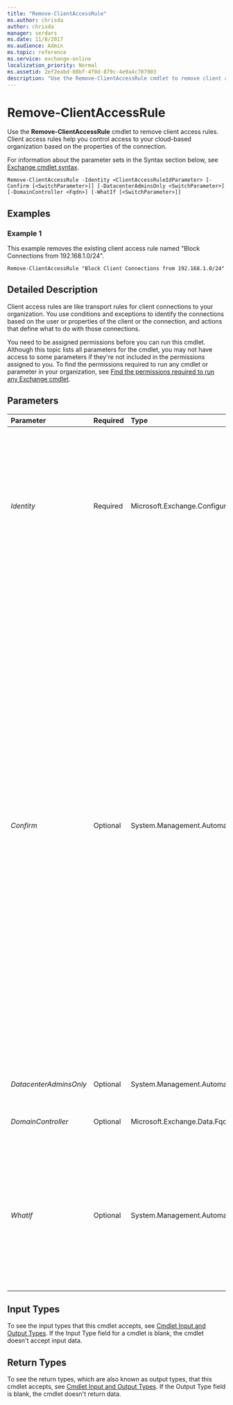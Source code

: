 ```yaml
---
title: "Remove-ClientAccessRule"
ms.author: chrisda
author: chrisda
manager: serdars
ms.date: 11/8/2017
ms.audience: Admin
ms.topic: reference
ms.service: exchange-online
localization_priority: Normal
ms.assetid: 2ef2eabd-08bf-4f0d-879c-4e9a4c707903
description: "Use the Remove-ClientAccessRule cmdlet to remove client access rules. Client access rules help you control access to your cloud-based organization based on the properties of the connection."
---
```


# Remove-ClientAccessRule

Use the **Remove-ClientAccessRule** cmdlet to remove client access rules. Client access rules help you control access to your cloud-based organization based on the properties of the connection.
  
For information about the parameter sets in the Syntax section below, see [Exchange cmdlet syntax](https://technet.microsoft.com/library/bb123552.aspx). 
  
```
Remove-ClientAccessRule -Identity <ClientAccessRuleIdParameter> [-Confirm [<SwitchParameter>]] [-DatacenterAdminsOnly <SwitchParameter>] [-DomainController <Fqdn>] [-WhatIf [<SwitchParameter>]]

```

## Examples
<a name="Examples"> </a>

### Example 1

This example removes the existing client access rule named "Block Connections from 192.168.1.0/24".
  
```
Remove-ClientAccessRule "Block Client Connections from 192.168.1.0/24"
```

## Detailed Description
<a name="DetailedDescription"> </a>

Client access rules are like transport rules for client connections to your organization. You use conditions and exceptions to identify the connections based on the user or properties of the client or the connection, and actions that define what to do with those connections.
  
You need to be assigned permissions before you can run this cmdlet. Although this topic lists all parameters for the cmdlet, you may not have access to some parameters if they're not included in the permissions assigned to you. To find the permissions required to run any cmdlet or parameter in your organization, see [Find the permissions required to run any Exchange cmdlet](https://technet.microsoft.com/library/mt432940.aspx).
  
## Parameters
<a name="DetailedDescription"> </a>

|**Parameter**|**Required**|**Type**|**Description**|
|:-----|:-----|:-----|:-----|
| _Identity_ <br/> |Required  <br/> |Microsoft.Exchange.Configuration.Tasks.ClientAccessRuleIdParameter  <br/> | The _Identity_ parameter specifies the client access rule that you want to remove. You can use any value that uniquely identifies the client access rule. For example: <br/>  Name <br/>  Distinguished name (DN) <br/>  GUID <br/> |
| _Confirm_ <br/> |Optional  <br/> |System.Management.Automation.SwitchParameter  <br/> | The _Confirm_ switch specifies whether to show or hide the confirmation prompt. How this switch affects the cmdlet depends on if the cmdlet requires confirmation before proceeding. <br/>  Destructive cmdlets (for example, **Remove-\*** cmdlets) have a built-in pause that forces you to acknowledge the command before proceeding. For these cmdlets, you can skip the confirmation prompt by using this exact syntax: `-Confirm:$false`.  <br/>  Most other cmdlets (for example, **New-\*** and **Set-\*** cmdlets) don't have a built-in pause. For these cmdlets, specifying the _Confirm_ switch without a value introduces a pause that forces you acknowledge the command before proceeding. <br/> |
| _DatacenterAdminsOnly_ <br/> |Optional  <br/> |System.Management.Automation.SwitchParameter  <br/> |This parameter is reserved for internal Microsoft use.  <br/> |
| _DomainController_ <br/> |Optional  <br/> |Microsoft.Exchange.Data.Fqdn  <br/> |This parameter is reserved for internal Microsoft use.  <br/> |
| _WhatIf_ <br/> |Optional  <br/> |System.Management.Automation.SwitchParameter  <br/> |The  _WhatIf_ switch simulates the actions of the command. You can use this switch to view the changes that would occur without actually applying those changes. You don't need to specify a value with this switch. <br/> |
   
## Input Types
<a name="InputTypes"> </a>

To see the input types that this cmdlet accepts, see [Cmdlet Input and Output Types](http://go.microsoft.com/fwlink/p/?linkId=616387). If the Input Type field for a cmdlet is blank, the cmdlet doesn't accept input data. 
  
## Return Types
<a name="ReturnTypes"> </a>

To see the return types, which are also known as output types, that this cmdlet accepts, see [Cmdlet Input and Output Types](http://go.microsoft.com/fwlink/p/?linkId=616387). If the Output Type field is blank, the cmdlet doesn't return data. 
  

